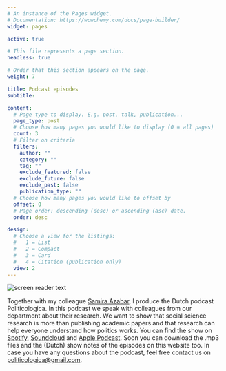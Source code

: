 ```yaml
---
# An instance of the Pages widget.
# Documentation: https://wowchemy.com/docs/page-builder/
widget: pages

active: true

# This file represents a page section.
headless: true

# Order that this section appears on the page.
weight: 7

title: Podcast episodes
subtitle:

content:
  # Page type to display. E.g. post, talk, publication...
  page_type: post
  # Choose how many pages you would like to display (0 = all pages)
  count: 3
  # Filter on criteria
  filters:
    author: ""
    category: ""
    tag: ""
    exclude_featured: false
    exclude_future: false
    exclude_past: false
    publication_type: ""
  # Choose how many pages you would like to offset by
  offset: 0
  # Page order: descending (desc) or ascending (asc) date.
  order: desc

design:
  # Choose a view for the listings:
  #   1 = List
  #   2 = Compact
  #   3 = Card
  #   4 = Citation (publication only)
  view: 2
---
```


![screen reader text](coverpodcast.jpg)


Together with my colleague [Samira Azabar](https://www.uantwerpen.be/nl/personeel/samira-azabar/), I produce the Dutch podcast Politicologica. In this podcast we speak with colleagues from our department about their research. We want to show that social science research is more than publishing academic papers and that  research can help everyone understand how politics works. You can find the show on [Spotify](https://open.spotify.com/show/5Zcl08yq5dCD9lnIjATF5x?si=0b3efd3db92943fc), [Soundcloud](https://soundcloud.com/user-299897290) and [Apple Podcast](https://podcasts.apple.com/be/podcast/podcast-politicologica/id1570392842). Soon you can download  the .mp3 files and the (Dutch) show notes of the episodes on this website too. In case you have any questions about the podcast, feel free contact us on politicologica@gmail.com. 
